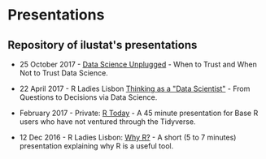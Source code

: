 # Presentations
## Repository of ilustat's presentations

* 25 October 2017 - [Data Science Unplugged](20171025_Data_Science_Trust-4up.pdf) - When to Trust and When Not to Trust Data Science.

* 22 April 2017 - R Ladies Lisbon [Thinking as a "Data Scientist"](20170422_Thinking_as_a_Data_Scientist_unbranded.pdf) - From Questions to Decisions via Data Science. 

* February 2017 - Private: [R Today](201702_R_Today/201702_R_Today.pdf) - A 45 minute presentation for Base R users who have not ventured through the Tidyverse.

* 12 Dec 2016 - R Ladies Lisbon: [Why R?](20161213_RLadiesLx_Why_R/Why_R.pdf) - A short (5 to 7 minutes) presentation explaining why R is a useful tool.
 
